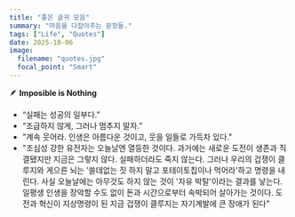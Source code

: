 ```yaml
---
title: "좋은 글귀 모음"
summary: "마음을 다잡아주는 문장들."
tags: ["Life", "Quotes"]
date: 2025-10-06
image:
  filename: "quotes.jpg"
  focal_point: "Smart"
---
```


🪶 **Imposible is Nothing**

- “실패는 성공의 일부다.”
- “조급하지 않게, 그러나 멈추지 말자.”
- "계속 웃어라. 인생은 아름다운 것이고, 웃을 일들로 가득차 있다."
- "조심성 강한 유전자는 오늘날엔 열등한 것이다. 과거에는 새로운 도전이 생존과 직결됐지만 지금은 그렇지 않다. 실패하더라도 죽지 않는다. 그러나 우리의 겁쟁이 클루지와 게으른 뇌는 '쓸데없는 짓 하지 말고 포테이토칩이나 먹어라'하고 명령을 내린다. 사실 오늘날에는 아무것도 하지 않는 것이 '자유 박탈'이라는 결과를 낳는다. 일평생 인생을 장악할 수도 없이 돈과 시간으로부터 속박되어 살아가는 것이다. 도전과 혁신이 지상명령이 된 지금 겁쟁이 클루지는 자기계발에 큰 장애가 된다"
